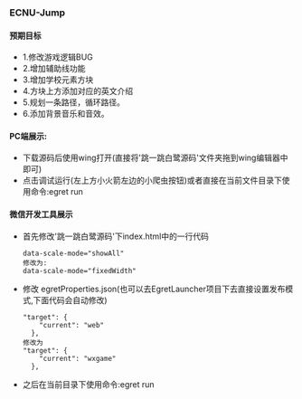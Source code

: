 ### ECNU-Jump

#### 预期目标

+ 1.修改游戏逻辑BUG
+ 2.增加辅助线功能
+ 3.增加学校元素方块
+ 4.方块上方添加对应的英文介绍
+ 5.规划一条路径，循环路径。
+ 6.添加背景音乐和音效。



#### PC端展示:

- 下载源码后使用wing打开(直接将'跳一跳白鹭源码'文件夹拖到wing编辑器中即可)
- 点击调试运行(左上方小火箭左边的小爬虫按钮)或者直接在当前文件目录下使用命令:egret run

#### 微信开发工具展示

- 首先修改'跳一跳白鹭源码'下index.html中的一行代码

  ```
  data-scale-mode="showAll"
  修改为:
  data-scale-mode="fixedWidth"
  ```

- 修改 egretProperties.json(也可以去EgretLauncher项目下去直接设置发布模式,下面代码会自动修改)

  ```
  "target": {
      "current": "web"
    },
  修改为
  "target": {
      "current": "wxgame"
    },
  ```

- 之后在当前目录下使用命令:egret run



